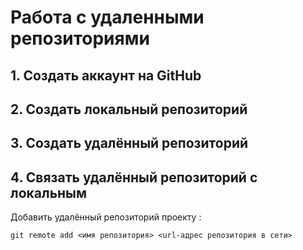 # **Работа с удаленными репозиториями**
## 1. Создать аккаунт на GitHub
## 2. Создать локальный репозиторий
## 3. Создать удалённый репозиторий
## 4. Связать удалённый репозиторий с локальным

Добавить удалённый репозиторий проекту :
```
git remote add <имя репозитория> <url-адрес репозитория в сети>
```
